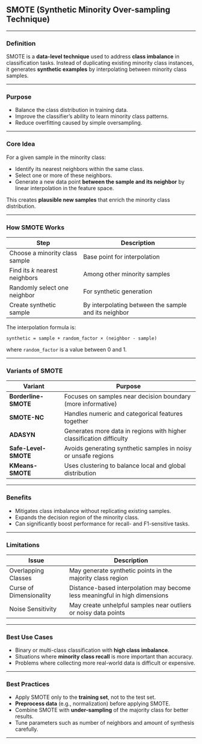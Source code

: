 ## **SMOTE (Synthetic Minority Over-sampling Technique)**

---

### **Definition**

SMOTE is a **data-level technique** used to address **class imbalance** in classification tasks. Instead of duplicating existing minority class instances, it generates **synthetic examples** by interpolating between minority class samples.

---

### **Purpose**

* Balance the class distribution in training data.
* Improve the classifier’s ability to learn minority class patterns.
* Reduce overfitting caused by simple oversampling.

---

### **Core Idea**

For a given sample in the minority class:

* Identify its nearest neighbors within the same class.
* Select one or more of these neighbors.
* Generate a new data point **between the sample and its neighbor** by linear interpolation in the feature space.

This creates **plausible new samples** that enrich the minority class distribution.

---

### **How SMOTE Works**

| Step                           | Description                                          |
| ------------------------------ | ---------------------------------------------------- |
| Choose a minority class sample | Base point for interpolation                         |
| Find its *k* nearest neighbors | Among other minority samples                         |
| Randomly select one neighbor   | For synthetic generation                             |
| Create synthetic sample        | By interpolating between the sample and its neighbor |

The interpolation formula is:

```
synthetic = sample + random_factor × (neighbor - sample)
```

where `random_factor` is a value between 0 and 1.

---

### **Variants of SMOTE**

| Variant              | Purpose                                                              |
| -------------------- | -------------------------------------------------------------------- |
| **Borderline-SMOTE** | Focuses on samples near decision boundary (more informative)         |
| **SMOTE-NC**         | Handles numeric and categorical features together                    |
| **ADASYN**           | Generates more data in regions with higher classification difficulty |
| **Safe-Level-SMOTE** | Avoids generating synthetic samples in noisy or unsafe regions       |
| **KMeans-SMOTE**     | Uses clustering to balance local and global distribution             |

---

### **Benefits**

* Mitigates class imbalance without replicating existing samples.
* Expands the decision region of the minority class.
* Can significantly boost performance for recall- and F1-sensitive tasks.

---

### **Limitations**

| Issue                   | Description                                                                |
| ----------------------- | -------------------------------------------------------------------------- |
| Overlapping Classes     | May generate synthetic points in the majority class region                 |
| Curse of Dimensionality | Distance-based interpolation may become less meaningful in high dimensions |
| Noise Sensitivity       | May create unhelpful samples near outliers or noisy data points            |

---

### **Best Use Cases**

* Binary or multi-class classification with **high class imbalance**.
* Situations where **minority class recall** is more important than accuracy.
* Problems where collecting more real-world data is difficult or expensive.

---

### **Best Practices**

* Apply SMOTE only to the **training set**, not to the test set.
* **Preprocess data** (e.g., normalization) before applying SMOTE.
* Combine SMOTE with **under-sampling** of the majority class for better results.
* Tune parameters such as number of neighbors and amount of synthesis carefully.

---
